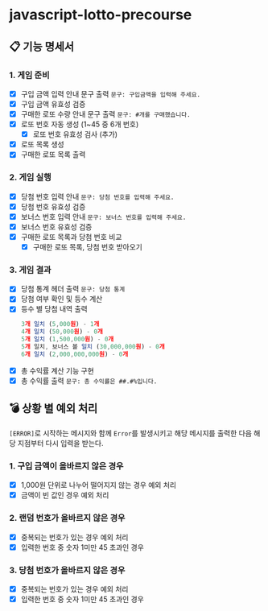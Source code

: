 # javascript-lotto-precourse

## 📋 기능 명세서

### 1. 게임 준비

- [x] 구입 금액 입력 안내 문구 출력 `문구: 구입금액을 입력해 주세요.`
- [x] 구입 금액 유효성 검증
- [x] 구매한 로또 수량 안내 문구 출력 `문구: #개를 구매했습니다.`
- [x] 로또 번호 자동 생성 (1~45 중 6개 번호)
  - [x] 로또 번호 유효성 검사 (추가)
- [x] 로또 목록 생성
- [x] 구매한 로또 목록 출력

### 2. 게임 실행

- [x] 당첨 번호 입력 안내 `문구: 당첨 번호를 입력해 주세요.`
- [x] 당첨 번호 유효성 검증
- [x] 보너스 번호 입력 안내 `문구: 보너스 번호를 입력해 주세요.`
- [x] 보너스 번호 유효성 검증
- [x] 구매한 로또 목록과 당첨 번호 비교
  - [x] 구매한 로또 목록, 당첨 번호 받아오기

### 3. 게임 결과

- [x] 당첨 통계 헤더 출력 `문구: 당첨 통계`
- [x] 당첨 여부 확인 및 등수 계산
- [x] 등수 별 당첨 내역 출력
  ```jsx
  3개 일치 (5,000원) - 1개
  4개 일치 (50,000원) - 0개
  5개 일치 (1,500,000원) - 0개
  5개 일치, 보너스 볼 일치 (30,000,000원) - 0개
  6개 일치 (2,000,000,000원) - 0개
  ```
- [x] 총 수익률 계산 기능 구현
- [x] 총 수익률 출력 `문구: 총 수익률은 ##.#%입니다.`

## 💣 상황 별 예외 처리

`[ERROR]`로 시작하는 메시지와 함께 `Error`를 발생시키고 해당 메시지를 출력한 다음 해당 지점부터 다시 입력을 받는다.

### 1. 구입 금액이 올바르지 않은 경우

- [x] 1,000원 단위로 나누어 떨어지지 않는 경우 예외 처리
- [x] 금액이 빈 값인 경우 예외 처리

### 2. 랜덤 번호가 올바르지 않은 경우

- [x] 중복되는 번호가 있는 경우 예외 처리
- [x] 입력한 번호 중 숫자 1미만 45 초과인 경우

### 3. 당첨 번호가 올바르지 않은 경우

- [x] 중복되는 번호가 있는 경우 예외 처리
- [x] 입력한 번호 중 숫자 1미만 45 초과인 경우
